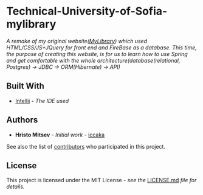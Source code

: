 # Technical-University-of-Sofia-mylibrary

*A remake of my original website([MyLibrary](https://github.com/iccaka/MyLibrary)) which used HTML/CSS/JS+JQuery for front end and FireBase as a database. This time, the purpose of creating this website, is for us to learn how to use Spring and get comfortable with the whole architecture(database(relational, Postgres) -> JDBC -> ORM(Hibernate) -> API)*

## Built With

* [Intellij](https://www.jetbrains.com/idea/) - *The IDE used*

## Authors

* **Hristo Mitsev** - *Initial work* - [iccaka](https://github.com/iccaka)

See also the list of [contributors]() who participated in this project.

## License

This project is licensed under the MIT License - *see the* [LICENSE.md](https://github.com/iccaka/Technical-University-of-Sofia-mylibrary/blob/master/LICENSE.md) *file for details.*
